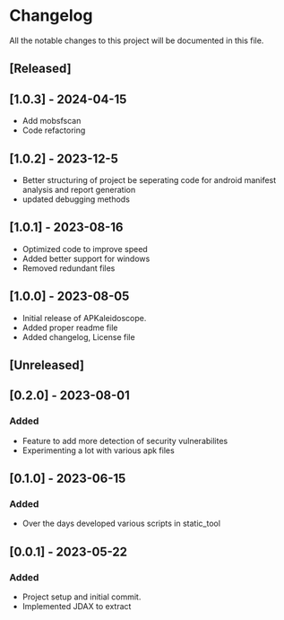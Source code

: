# Changelog

All the notable changes to this project will be documented in this file.

## [Released]

## [1.0.3] - 2024-04-15
- Add mobsfscan
- Code refactoring

## [1.0.2] - 2023-12-5
- Better structuring of project be seperating code for android manifest analysis and report generation
- updated debugging methods

## [1.0.1] - 2023-08-16
- Optimized code to improve speed
- Added better support for windows
- Removed redundant files

## [1.0.0] - 2023-08-05
- Initial release of APKaleidoscope.
- Added proper readme file
- Added changelog, License file


## [Unreleased]

## [0.2.0] - 2023-08-01
### Added
- Feature to add more detection of security vulnerabilites
- Experimenting a lot with various apk files

## [0.1.0] - 2023-06-15
### Added
- Over the days developed various scripts in static_tool

## [0.0.1] - 2023-05-22
### Added
- Project setup and initial commit.
- Implemented JDAX to extract 
